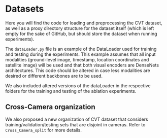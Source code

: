 # Datasets

Here you will find the code for loading and preprocessing the CVT dataset, as well as a proxy directory structure for the dataset itself (which is left empty for the sake of GitHub, but should store the dataset when running experiments).

The `dataLoader.py` file is an example of the DataLoader used for training and testing during the experiments. This example assumes that all input modalities (ground-level image, timestamp, location coordinates and satellite image) will be used and that both visual encoders are DenseNets architectures. This code should be altered in case less modalities are desired or different backbones are to be used.

We also included altered versions of the dataLoader in the respective folders for the training and testing of the ablation experiments.

## Cross-Camera organization

We also proposed a new organization of CVT dataset that considers training/validation/testing sets that are disjoint in cameras. Refer to `Cross_Camera_split` for more details. 